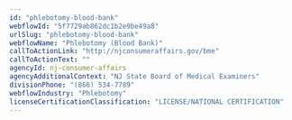 ```yaml
---
id: "phlebotomy-blood-bank"
webflowId: "5f7729ab862dc1b2e9be49a8"
urlSlug: "phlebotomy-blood-bank"
webflowName: "Phlebotomy (Blood Bank)"
callToActionLink: "http://njconsumeraffairs.gov/bme"
callToActionText: ""
agencyId: nj-consumer-affairs
agencyAdditionalContext: "NJ State Board of Medical Examiners"
divisionPhone: "(866) 534-7789"
webflowIndustry: "Phlebotomy"
licenseCertificationClassification: "LICENSE/NATIONAL CERTIFICATION"
---
```

